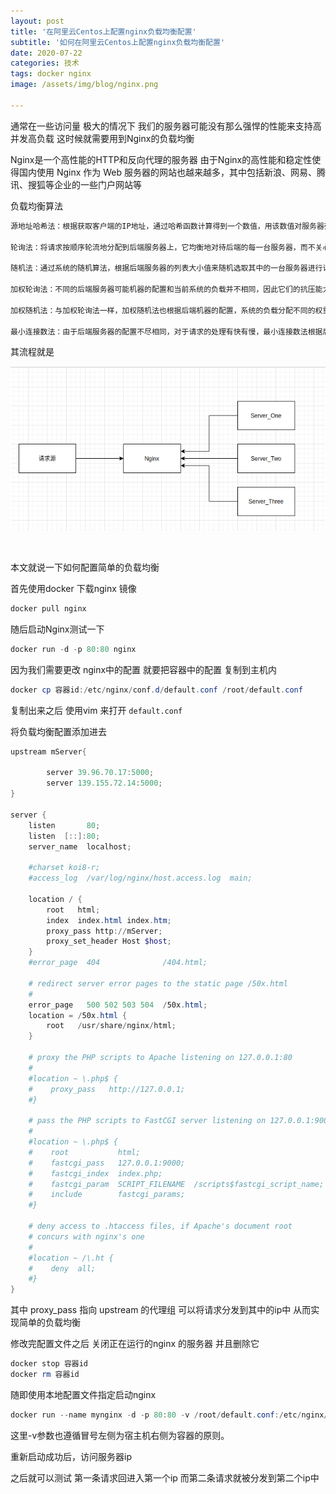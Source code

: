 ```yaml
---
layout: post
title: '在阿里云Centos上配置nginx负载均衡配置'
subtitle: '如何在阿里云Centos上配置nginx负载均衡配置'
date: 2020-07-22
categories: 技术
tags: docker nginx 
image: /assets/img/blog/nginx.png

---
```


通常在一些访问量 极大的情况下 
我们的服务器可能没有那么强悍的性能来支持高并发高负载
这时候就需要用到Nginx的负载均衡 

Nginx是一个高性能的HTTP和反向代理的服务器 由于Nginx的高性能和稳定性使得国内使用 Nginx 作为 Web 服务器的网站也越来越多，其中包括新浪、网易、腾讯、搜狐等企业的一些门户网站等

负载均衡算法

```powershell
源地址哈希法：根据获取客户端的IP地址，通过哈希函数计算得到一个数值，用该数值对服务器列表的大小进行取模运算，得到的结果便是客服端要访问服务器的序号。采用源地址哈希法进行负载均衡，同一IP地址的客户端，当后端服务器列表不变时，它每次都会映射到同一台后端服务器进行访问。

轮询法：将请求按顺序轮流地分配到后端服务器上，它均衡地对待后端的每一台服务器，而不关心服务器实际的连接数和当前的系统负载。

随机法：通过系统的随机算法，根据后端服务器的列表大小值来随机选取其中的一台服务器进行访问。

加权轮询法：不同的后端服务器可能机器的配置和当前系统的负载并不相同，因此它们的抗压能力也不相同。给配置高、负载低的机器配置更高的权重，让其处理更多的请；而配置低、负载高的机器，给其分配较低的权重，降低其系统负载，加权轮询能很好地处理这一问题，并将请求顺序且按照权重分配到后端。

加权随机法：与加权轮询法一样，加权随机法也根据后端机器的配置，系统的负载分配不同的权重。不同的是，它是按照权重随机请求后端服务器，而非顺序。

最小连接数法：由于后端服务器的配置不尽相同，对于请求的处理有快有慢，最小连接数法根据后端服务器当前的连接情况，动态地选取其中当前积压连接数最少的一台服务器来处理当前的请求，尽可能地提高后端服务的利用效率，将负责合理地分流到每一台服务器。
```

其流程就是 

![Nginx流程](/assets/img/nginx/Nginx流程.png)

<br>

本文就说一下如何配置简单的负载均衡 

首先使用docker 下载nginx 镜像 

```powershell
docker pull nginx
```

随后启动Nginx测试一下

```powershell
docker run -d -p 80:80 nginx
```

因为我们需要更改 nginx中的配置 
就要把容器中的配置 复制到主机内 

```powershell
docker cp 容器id:/etc/nginx/conf.d/default.conf /root/default.conf
```

复制出来之后 使用vim 来打开 ``default.conf``

将负载均衡配置添加进去

```powershell
upstream mServer{

        server 39.96.70.17:5000;
        server 139.155.72.14:5000;
}

server {
    listen       80;
    listen  [::]:80;
    server_name  localhost;

    #charset koi8-r;
    #access_log  /var/log/nginx/host.access.log  main;

    location / {
        root   html;
        index  index.html index.htm;
        proxy_pass http://mServer;
        proxy_set_header Host $host;
    }
    #error_page  404              /404.html;

    # redirect server error pages to the static page /50x.html
    #
    error_page   500 502 503 504  /50x.html;
    location = /50x.html {
        root   /usr/share/nginx/html;
    }

    # proxy the PHP scripts to Apache listening on 127.0.0.1:80
    #
    #location ~ \.php$ {
    #    proxy_pass   http://127.0.0.1;
    #}

    # pass the PHP scripts to FastCGI server listening on 127.0.0.1:9000
    #
    #location ~ \.php$ {
    #    root           html;
    #    fastcgi_pass   127.0.0.1:9000;
    #    fastcgi_index  index.php;
    #    fastcgi_param  SCRIPT_FILENAME  /scripts$fastcgi_script_name;
    #    include        fastcgi_params;
    #}

    # deny access to .htaccess files, if Apache's document root
    # concurs with nginx's one
    #
    #location ~ /\.ht {
    #    deny  all;
    #}
}	
```

其中 proxy_pass 指向 upstream 的代理组
可以将请求分发到其中的ip中 
从而实现简单的负载均衡 

修改完配置文件之后  关闭正在运行的nginx 的服务器
并且删除它

```powershell
docker stop 容器id
docker rm 容器id
```


随即使用本地配置文件指定启动nginx

```powershell
docker run --name mynginx -d -p 80:80 -v /root/default.conf:/etc/nginx/conf.d/default.conf nginx
```

这里-v参数也遵循冒号左侧为宿主机右侧为容器的原则。

重新启动成功后，访问服务器ip

之后就可以测试 第一条请求回进入第一个ip
而第二条请求就被分发到第二个ip中

